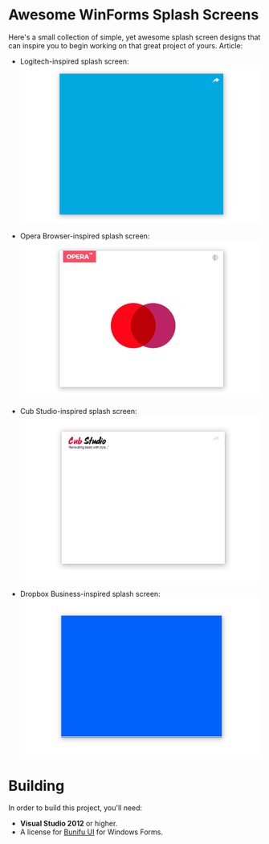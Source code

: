 # Awesome WinForms Splash Screens
Here's a small collection of simple, yet awesome splash screen designs that can inspire you to begin working on that great project of yours. Article: 

- Logitech-inspired splash screen:
![logitech-support-animated-splash](\Assets\logitech-support-animated-splash.gif)

- Opera Browser-inspired splash screen:
![opera-browser-animated-splash](\Assets\opera-browser-animated-splash.gif)

- Cub Studio-inspired splash screen:
![cub-studio-animated-splash](\Assets\cub-studio-animated-splash.gif)

- Dropbox Business-inspired splash screen:
![dropbox-business-animated-splash](\Assets\dropbox-business-animated-splash.gif)

# Building
In order to build this project, you'll need:

- **Visual Studio 2012** or higher.
- A license for [Bunifu UI](https://bunifuframework.com) for Windows Forms.